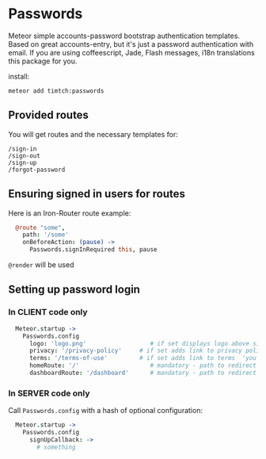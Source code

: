 # Passwords
Meteor simple accounts-password bootstrap authentication templates. 
Based on great accounts-entry, but it's just a password authentication with email.
If you are using coffeescript, Jade, Flash messages, i18n translations this package for you.






install:

```
meteor add timtch:passwords
```

## Provided routes

You will get routes and the necessary templates for:

```
/sign-in
/sign-out
/sign-up
/forgot-password
```

## Ensuring signed in users for routes

Here is an Iron-Router route example:

````coffeescript
  @route "some",
    path: '/some'
    onBeforeAction: (pause) ->
      Passwords.signInRequired this, pause
````
```@render``` will be used


## Setting up password login

### In CLIENT code only


```coffeescript
  Meteor.startup ->
    Passwords.config
      logo: 'logo.png'                  # if set displays logo above sign-in options
      privacy: '/privacy-policy'     # if set adds link to privacy policy and 'you agree to ...' on sign-up page
      terms: '/terms-of-use'         # if set adds link to terms  'you agree to ...' on sign-up page
      homeRoute: '/'                    # mandatory - path to redirect to after sign-out
      dashboardRoute: '/dashboard'      # mandatory - path to redirect to after successful sign-in

```

### In SERVER code only

Call `Passwords.config` with a hash of optional configuration:

```coffeescript
  Meteor.startup ->
    Passwords.config
      signUpCallback: ->
        # something
```